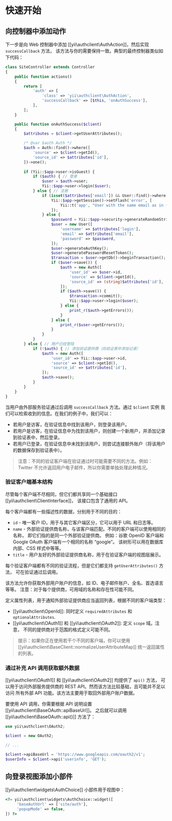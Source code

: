 快速开始
========

## 向控制器中添加动作

下一步是向 Web 控制器中添加 [[yii\authclient\AuthAction]]，然后实现 `successCallback` 方法，
该方法与你的需要保持一致。典型的最终控制器类似如下代码：

```php
class SiteController extends Controller
{
    public function actions()
    {
        return [
            'auth' => [
                'class' => 'yii\authclient\AuthAction',
                'successCallback' => [$this, 'onAuthSuccess'],
            ],
        ];
    }

    public function onAuthSuccess($client)
    {
        $attributes = $client->getUserAttributes();

        /* @var $auth Auth */
        $auth = Auth::find()->where([
            'source' => $client->getId(),
            'source_id' => $attributes['id'],
        ])->one();
        
        if (Yii::$app->user->isGuest) {
            if ($auth) { // 登录
                $user = $auth->user;
                Yii::$app->user->login($user);
            } else { // 注册
                if (isset($attributes['email']) && User::find()->where(['email' => $attributes['email']])->exists()) {
                    Yii::$app->getSession()->setFlash('error', [
                        Yii::t('app', "User with the same email as in {client} account already exists but isn't linked to it. Login using email first to link it.", ['client' => $client->getTitle()]),
                    ]);
                } else {
                    $password = Yii::$app->security->generateRandomString(6);
                    $user = new User([
                        'username' => $attributes['login'],
                        'email' => $attributes['email'],
                        'password' => $password,
                    ]);
                    $user->generateAuthKey();
                    $user->generatePasswordResetToken();
                    $transaction = $user->getDb()->beginTransaction();
                    if ($user->save()) {
                        $auth = new Auth([
                            'user_id' => $user->id,
                            'source' => $client->getId(),
                            'source_id' => (string)$attributes['id'],
                        ]);
                        if ($auth->save()) {
                            $transaction->commit();
                            Yii::$app->user->login($user);
                        } else {
                            print_r($auth->getErrors());
                        }
                    } else {
                        print_r($user->getErrors());
                    }
                }
            }
        } else { // 用户已经登陆
            if (!$auth) { // 添加验证提供商（向验证表中添加记录）
                $auth = new Auth([
                    'user_id' => Yii::$app->user->id,
                    'source' => $client->getId(),
                    'source_id' => $attributes['id'],
                ]);
                $auth->save();
            }
        }
    }
}
```

当用户由外部服务验证通过后调用 `successCallback` 方法。通过 `$client` 实例
我们可以检索收到的信息。在我们的例子中，我们可以：
 
- 若用户是访客，在验证信息中找到该用户，则登录该用户。
- 若用户是访客，在验证信息中为找到该用户，则创建一个新用户，并添加记录到验证表中，然后登录。
- 若用户已登录，在验证信息中未找到该用户，则尝试连接额外账户（将该用户的数据保存到验证表中）。

> 注意：不同的验证客户端在验证通过时可能需要不同的方法。例如：Twitter
  不允许返回用户电子邮件，所以你需要单独处理此种情况。

### 验证客户端基本结构

尽管每个客户端不尽相同，但它们都共享同一个基础接口 [[yii\authclient\ClientInterface]]，
该接口包含了通用的 API。

每个客户端都有一些描述性的数据，分别用于不同的目的：

- `id` - 唯一客户 ID，用于与其它客户端区分，它可以用于 URL 和日志等。
- `name` - 外部验证提供商名称，与该客户端匹配。不同的客户端可以使用相同的名称，
  即它们指的是同一个外部验证提供商。
  例如：谷歌 OpenID 客户端和 Google OAuth 客户端有一个相同的名称 “google”。
  该树形可以用在数据库内部、CSS 样式中等等。
- `title` - 用户友好的外部验证提供商名称，用于在验证客户端的视图层展示。

每个验证客户端都有不同的验证流程，但是它们都支持 `getUserAttributes()` 方法，
可在验证通过后调用。

该方法允许你获取外部用户账户的信息，如 ID、电子邮件账户、全名、首选语言等等。
注意：对于每个提供商，可用域的名称和存在性可能不同。

定义属性列表，用于通知外部验证提供商应当返回列表，根据不同的客户端类型：

- [[yii\authclient\OpenId]]: 同时定义 `requiredAttributes` 和 `optionalAttributes`.
- [[yii\authclient\OAuth1]] 和 [[yii\authclient\OAuth2]]: 定义 `scope` 域。注意，
  不同的提供商对于范围的格式定义可能不同。

> 提示：如果你正在使用若干个不同的客户端，你可以使用 [[yii\authclient\BaseClient::normalizeUserAttributeMap]] 统一返回属性的列表。

### 通过补充 API 调用获取额外数据

[[yii\authclient\OAuth1]] 和 [[yii\authclient\OAuth2]] 均提供了 `api()` 方法，
可以用于访问外部服务提供商的 REST API。然而该方法比较基础，且可能并不足以访问
所有外部 API 功能。该方法主要用于取回外部用户账户数据。

要使用 API 调用，你需要根据 API 说明设置 [[yii\authclient\BaseOAuth::apiBaseUrl]]。
之后就可以调用 [[yii\authclient\BaseOAuth::api()]] 方法了：

```php
use yii\authclient\OAuth2;

$client = new OAuth2;

// ...

$client->apiBaseUrl = 'https://www.googleapis.com/oauth2/v1';
$userInfo = $client->api('userinfo', 'GET');
```

## 向登录视图添加小部件

[[yii\authclient\widgets\AuthChoice]] 小部件用于视图中：

```php
<?= yii\authclient\widgets\AuthChoice::widget([
     'baseAuthUrl' => ['site/auth'],
     'popupMode' => false,
]) ?>
```

